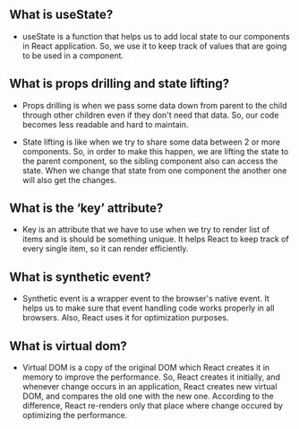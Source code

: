 ## What is useState?

- useState is a function that helps us to add local state to our components in React application.
So, we use it to keep track of values that are going to be used in a component.

## What is props drilling and state lifting?

- Props drilling is when we pass some data down from parent to the child through other children
even if they don't need that data. So, our code becomes less readable and hard to maintain.

- State lifting is like when we try to share some data between 2 or more components. So, in order to make this happen, we are lifting the state to the parent component, so the sibling component also can
access the state. When we change that state from one component the another one will also get the changes.

## What is the ‘key’ attribute?

- Key is an attribute that we have to use when we try to render list of items and is should be something unique. It helps React to keep track of every single item, so it can render efficiently.

## What is synthetic event?

- Synthetic event is a wrapper event to the browser's native event. It helps us to make sure that event handling code works properly in all browsers. Also, React uses it for optimization purposes.

## What is virtual dom?

- Virtual DOM is a copy of the original DOM which React creates it in memory to improve the performance. So, React creates it initially, and whenever change occurs in an application, React creates new virtual DOM, and compares the old one with the new one. According to the difference, React re-renders only that place where change occured by optimizing the performance.